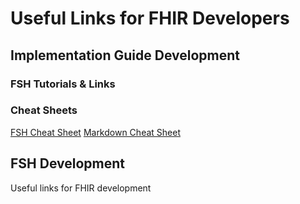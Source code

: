 # Useful Links for FHIR Developers

## Implementation Guide Development

### FSH Tutorials & Links

### Cheat Sheets
[FSH Cheat Sheet](https://build.fhir.org/ig/HL7/fhir-shorthand/FSHQuickReference.pdf)
[Markdown Cheat Sheet](https://www.markdownguide.org/cheat-sheet/)

## FSH Development
Useful links for FHIR development
